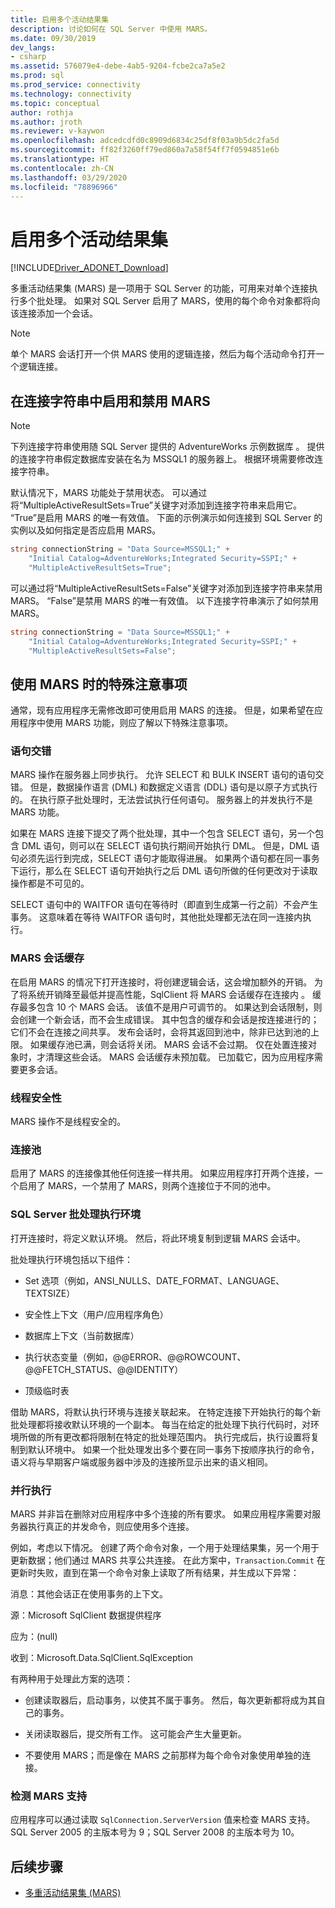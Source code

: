```yaml
---
title: 启用多个活动结果集
description: 讨论如何在 SQL Server 中使用 MARS。
ms.date: 09/30/2019
dev_langs:
- csharp
ms.assetid: 576079e4-debe-4ab5-9204-fcbe2ca7a5e2
ms.prod: sql
ms.prod_service: connectivity
ms.technology: connectivity
ms.topic: conceptual
author: rothja
ms.author: jroth
ms.reviewer: v-kaywon
ms.openlocfilehash: adcedcdfd0c8909d6834c25df8f03a9b5dc2fa5d
ms.sourcegitcommit: ff82f3260ff79ed860a7a58f54ff7f0594851e6b
ms.translationtype: HT
ms.contentlocale: zh-CN
ms.lasthandoff: 03/29/2020
ms.locfileid: "78896966"
---
```

# <a name="enabling-multiple-active-result-sets"></a>启用多个活动结果集

[!INCLUDE[Driver_ADONET_Download](../../../includes/driver_adonet_download.md)]

多重活动结果集 (MARS) 是一项用于 SQL Server 的功能，可用来对单个连接执行多个批处理。 如果对 SQL Server 启用了 MARS，使用的每个命令对象都将向该连接添加一个会话。  
  
> [!NOTE]
>  单个 MARS 会话打开一个供 MARS 使用的逻辑连接，然后为每个活动命令打开一个逻辑连接。  
  
## <a name="enabling-and-disabling-mars-in-the-connection-string"></a>在连接字符串中启用和禁用 MARS  
  
> [!NOTE]
>  下列连接字符串使用随 SQL Server 提供的 AdventureWorks 示例数据库  。 提供的连接字符串假定数据库安装在名为 MSSQL1 的服务器上。 根据环境需要修改连接字符串。  
  
默认情况下，MARS 功能处于禁用状态。 可以通过将“MultipleActiveResultSets=True”关键字对添加到连接字符串来启用它。 “True”是启用 MARS 的唯一有效值。 下面的示例演示如何连接到 SQL Server 的实例以及如何指定是否应启用 MARS。 
  
```csharp  
string connectionString = "Data Source=MSSQL1;" +   
    "Initial Catalog=AdventureWorks;Integrated Security=SSPI;" +  
    "MultipleActiveResultSets=True";  
```  
  
可以通过将“MultipleActiveResultSets=False”关键字对添加到连接字符串来禁用 MARS。 “False”是禁用 MARS 的唯一有效值。 以下连接字符串演示了如何禁用 MARS。  
  
```csharp  
string connectionString = "Data Source=MSSQL1;" +   
    "Initial Catalog=AdventureWorks;Integrated Security=SSPI;" +  
    "MultipleActiveResultSets=False";  
```  
  
## <a name="special-considerations-when-using-mars"></a>使用 MARS 时的特殊注意事项  
通常，现有应用程序无需修改即可使用启用 MARS 的连接。 但是，如果希望在应用程序中使用 MARS 功能，则应了解以下特殊注意事项。  
  
### <a name="statement-interleaving"></a>语句交错  
MARS 操作在服务器上同步执行。 允许 SELECT 和 BULK INSERT 语句的语句交错。 但是，数据操作语言 (DML) 和数据定义语言 (DDL) 语句是以原子方式执行的。 在执行原子批处理时，无法尝试执行任何语句。 服务器上的并发执行不是 MARS 功能。  
  
如果在 MARS 连接下提交了两个批处理，其中一个包含 SELECT 语句，另一个包含 DML 语句，则可以在 SELECT 语句执行期间开始执行 DML。 但是，DML 语句必须先运行到完成，SELECT 语句才能取得进展。 如果两个语句都在同一事务下运行，那么在 SELECT 语句开始执行之后 DML 语句所做的任何更改对于读取操作都是不可见的。  
  
SELECT 语句中的 WAITFOR 语句在等待时（即直到生成第一行之前）不会产生事务。 这意味着在等待 WAITFOR 语句时，其他批处理都无法在同一连接内执行。  
  
### <a name="mars-session-cache"></a>MARS 会话缓存  
在启用 MARS 的情况下打开连接时，将创建逻辑会话，这会增加额外的开销。 为了将系统开销降至最低并提高性能，SqlClient 将 MARS 会话缓存在连接内  。 缓存最多包含 10 个 MARS 会话。 该值不是用户可调节的。 如果达到会话限制，则会创建一个新会话，而不会生成错误。 其中包含的缓存和会话是按连接进行的；它们不会在连接之间共享。 发布会话时，会将其返回到池中，除非已达到池的上限。 如果缓存池已满，则会话将关闭。 MARS 会话不会过期。 仅在处置连接对象时，才清理这些会话。 MARS 会话缓存未预加载。 已加载它，因为应用程序需要更多会话。  
  
### <a name="thread-safety"></a>线程安全性  
MARS 操作不是线程安全的。  
  
### <a name="connection-pooling"></a>连接池  
启用了 MARS 的连接像其他任何连接一样共用。 如果应用程序打开两个连接，一个启用了 MARS，一个禁用了 MARS，则两个连接位于不同的池中。
  
### <a name="sql-server-batch-execution-environment"></a>SQL Server 批处理执行环境  
打开连接时，将定义默认环境。 然后，将此环境复制到逻辑 MARS 会话中。  
  
批处理执行环境包括以下组件：  
  
- Set 选项（例如，ANSI_NULLS、DATE_FORMAT、LANGUAGE、TEXTSIZE）  
  
- 安全性上下文（用户/应用程序角色）  
  
- 数据库上下文（当前数据库）  
  
- 执行状态变量（例如，@@ERROR、@@ROWCOUNT、@@FETCH_STATUS、@@IDENTITY）  
  
- 顶级临时表  
  
借助 MARS，将默认执行环境与连接关联起来。 在特定连接下开始执行的每个新批处理都将接收默认环境的一个副本。 每当在给定的批处理下执行代码时，对环境所做的所有更改都将限制在特定的批处理范围内。 执行完成后，执行设置将复制到默认环境中。 如果一个批处理发出多个要在同一事务下按顺序执行的命令，语义将与早期客户端或服务器中涉及的连接所显示出来的语义相同。  
  
### <a name="parallel-execution"></a>并行执行  
MARS 并非旨在删除对应用程序中多个连接的所有要求。 如果应用程序需要对服务器执行真正的并发命令，则应使用多个连接。  
  
例如，考虑以下情况。 创建了两个命令对象，一个用于处理结果集，另一个用于更新数据；他们通过 MARS 共享公共连接。 在此方案中，`Transaction`.`Commit` 在更新时失败，直到在第一个命令对象上读取了所有结果，并生成以下异常：  
  
消息：其他会话正在使用事务的上下文。  
  
源：Microsoft SqlClient 数据提供程序  
  
应为：(null)  
  
收到：Microsoft.Data.SqlClient.SqlException  
  
有两种用于处理此方案的选项：  
  
- 创建读取器后，启动事务，以使其不属于事务。 然后，每次更新都将成为其自己的事务。  
  
- 关闭读取器后，提交所有工作。 这可能会产生大量更新。  
  
- 不要使用 MARS；而是像在 MARS 之前那样为每个命令对象使用单独的连接。  
  
### <a name="detecting-mars-support"></a>检测 MARS 支持  
应用程序可以通过读取 `SqlConnection.ServerVersion` 值来检查 MARS 支持。 SQL Server 2005 的主版本号为 9；SQL Server 2008 的主版本号为 10。  
  
## <a name="next-steps"></a>后续步骤
- [多重活动结果集 (MARS)](multiple-active-result-sets-mars.md)
